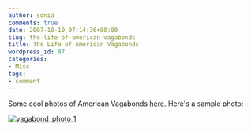 ```yaml
---
author: sonia
comments: true
date: 2007-10-10 07:14:36+00:00
slug: the-life-of-american-vagabonds
title: The Life of American Vagabonds
wordpress_id: 87
categories:
- Misc
tags:
- comment
---
```


Some cool photos of American Vagabonds [here.](http://ziza.es/2007/07/23/page,1,3,La_vida_de_vagabundos_americanos_42_fotos.html) Here's a sample photo:

[![vagabond_photo_1](http://blog.snowfrog.net/wp-content/uploads/2007/10/01_polaroidkidd_83008.jpg)](http://blog.snowfrog.net/wp-content/uploads/2007/10/01_polaroidkidd_83008.jpg)
